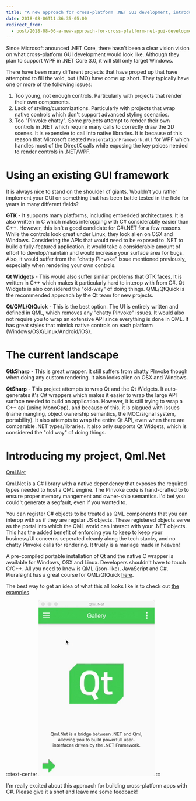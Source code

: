 ```yaml
---
title: "A new approach for cross-platform .NET GUI development, introducing Qml.Net."
date: 2018-08-06T11:36:35-05:00
redirect_from:
  - post/2018-08-06-a-new-approach-for-cross-platform-net-gui-development-introducing-qml-net
---
```


Since Microsoft anounced .NET Core, there hasn't been a clear vision vision on what cross-platform GUI development would look like. Although they plan to support WPF in .NET Core 3.0, it will still only target Windows.

There have been many different projects that have proped up that have attempted to fill the void, but (IMO) have come up short. They typically have one or more of the following issues:

1. Too young, not enough controls. Particularly with projects that render their own components.
3. Lack of styling/customizations. Particularly with projects that wrap native controls which don't support advanced styling scenarios.
2. Too "PInvoke chatty". Some projects attempt to render their own controls in .NET which require many calls to correctly draw the 2D scenes. It is expensive to call into native libraries. It is because of this reason that Microsoft created ```PresentationFramework.dll``` for WPF which handles most of the DirectX calls while exposing the key peices needed to render controls in .NET/WPF.

# Using an existing GUI framework

It is always nice to stand on the shoulder of giants. Wouldn't you rather implement your GUI on something that has been battle tested in the field for years in many different fields?

**GTK** - It supports many platforms, including embedded architectures. It is also written in C which makes interopping with C# considerablly easier than C++. However, this isn't a good candidate for C#/.NET for a few reasons. While the controls look great under Linux, they look alien on OSX and Windows. Considering the APIs that would need to be exposed to .NET to build a fully-featured application, it would take a considerable amount of effort to develop/maintain and would increase your surface area for bugs. Also, it would suffer from the "chatty PInvoke" issue mentioned previously, especially when rendering your own controls.

**Qt Widgets** - This would also suffer similar problems that GTK faces. It is written in C++ which makes it particularly hard to interop with from C#. Qt Widgets is also considered the "old-way" of doing things. QML/QtQuick is the recommended approach by the Qt team for new projects.

**Qt/QML/QtQuick** - This is the best option. The UI is entirely written and defined in QML, which removes any "chatty PInvoke" issues. It would also not require you to wrap an extensive API since everything is done in QML. It has great styles that mimick native controls on each platform (Windows/OSX/Linux/Android/iOS).

# The current landscape

**GtkSharp** - This is great wrapper. It still suffers from chatty PInvoke though when doing any custom rendering. It also looks alien on OSX and Windows.

**QtSharp** - This project attempts to wrap Qt and the Qt Widgets. It auto-generates it's C# wrappers which makes it easier to wrap the large API surface needed to build an application. However, it is still trying to wrap a C++ api (using MonoCpp), and because of this, it is plagued with issues (name mangling, object ownership semantics, the MOC/signal system, portability). It also attempts to wrap the entire Qt API, even when there are comparable .NET types/libraries. It also only supports Qt Widgets, which is considered the "old way" of doing things.

# Introducing my project, Qml.Net

[Qml.Net](https://github.com/pauldotknopf/Qml.Net)

Qml.Net is a C# library with a native dependency that exposes the required types needed to host a QML engine. The PInvoke code is hand-crafted to to ensure proper memory mangement and owner-ship semantics. I'd bet you could't generate a segfault, even if you wanted to.

You can register C# objects to be treated as QML components that you can interop with as if they are regular JS objects. These registered objects serve as the portal into which the QML world can interact with your .NET objects. This has the added benefit of enforcing you to keep to keep your business/UI concerns seperated cleanly along the tech stacks, and no chatty PInvoke calls for rendering. It truely is a mariage made in heaven!

A pre-compiled portable installation of Qt and the native C wrapper is available for Windows, OSX and Linux. Developers shouldn't have to touch C/C++. All you need to know is QML (json-like), JavaScript and C#. Pluralsight has a great course for QML/QtQuick [here](https://www.pluralsight.com/courses/qt-quick-fundamentals).

The best way to get an idea of what this all looks like is to check out [the examples](https://github.com/pauldotknopf/Qml.Net.Examples).

:::text-center
![Demo](../static/qmlnet-demo.gif)
:::

I'm really excited about this approach for building cross-platform apps with C#. Please give it a shot and leave me some feedback!
